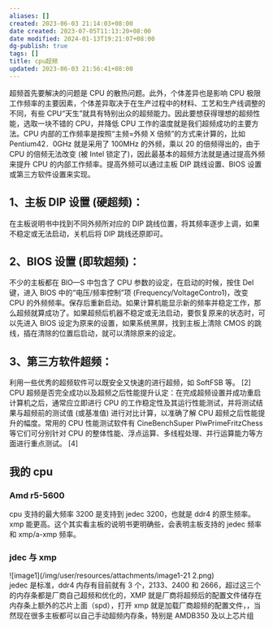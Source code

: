 ```yaml
---
aliases: []
created: 2023-06-03 21:14:03+08:00
date created: 2023-07-05T11:13:20+08:00
date modified: 2024-01-13T19:21:07+08:00
dg-publish: true
tags: []
title: cpu超频
updated: 2023-06-03 21:56:41+08:00
---
```


超频首先要解决的问题是 CPU 的散热问题。此外，个体差异也是影响 CPU 极限工作频率的主要因素，个体差异取决于在生产过程中的材料、工艺和生产线调整的不同，有些 CPU“天生”就具有特别出众的超频能力。因此要想获得理想的超频性能，选取一块不错的 CPU，并降低 CPU 工作的温度就是我们超频成功的主要方法。CPU 内部的工作频率是按照“主频=外频 X 倍频”的方式来计算的，比如 Pentium42．0GHz 就是采用了 100MHz 的外频，乘以 20 的倍频得出的，由于 CPU 的倍频无法改变 (被 Intel 锁定了)，因此最基本的超频方法就是通过提高外频来提升 CPU 的内部工作频率。提高外频可以通过主板 DIP 跳线设置、BIOS 设置或第三方软件设置来实现。
## 1、主板 DIP 设置 (硬超频)：
在主板说明书中找到不同外频所对应的 DIP 跳线位置，将其频率逐步上调，如果不稳定或无法启动，关机后将 DIP 跳线还原即可。
## 2、BIOS 设置 (即软超频)：
不少的主板都在 BlO—S 中包含了 CPU 参数的设定，在启动的时候，按住 Del 键，进入 BIOS 中的“电压/频率控制”项 (Frequency/VoltageContro1)，改变 CPU 的外频频率。保存后重新启动。如果计算机能显示新的频率并稳定工作，那么超频就算成功了。如果超频后机器不稳定或无法启动，要恢复原来的状态时，可以先进入 BlOS 设定为原来的设置，如果系统黑屏，找到主板上清除 CMOS 的跳线，插在清除的位置后启动，就可以清除原来的设定。
## 3、第三方软件超频：
利用一些优秀的超频软件可以既安全又快速的进行超频，如 SoftFSB 等。 \[2\]  
CPU 超频是否完全成功以及超频之后性能提升认定：在完成超频设置并成功重启计算机之后，通常应立即进行 CPU 的工作稳定性及其运行性能测试，并将测试结果与超频前的测试值 (或基准值) 进行对比计算，以准确了解 CPU 超频之后性能提升的幅度。常用的 CPU 性能测试软件有 CineBenchSuper PIwPrimeFritzChess 等它们可分别针对 CPU 的整体性能、浮点运算、多线程处理、并行运算能力等方面进行重点测试。 \[4\]

## 我的 cpu
### Amd r5-5600
cpu 支持的最大频率 3200 是支持到 jedec 3200，也就是 ddr4 的原生频率。xmp 能更高。这个其实看主板的说明书更明确些，会表明主板支持的 jedec 频率和 xmp/a-xmp 频率。
### jdec 与 xmp
![image1](/img/user/resources/attachments/image1-21 2.png)  
jedec 是标准，ddr4 内存有目前就有 3 个，2133、2400 和 2666，超过这三个的内存条都是厂商自己超频和优化的，XMP 就是厂商将超频后的配置文件储存在内存条上额外的芯片上面（spd），打开 xmp 就是加载厂商超频的配置文件，，当然现在很多主板都可以自己手动超频内存条，特别是 AMDB350 及以上芯片组